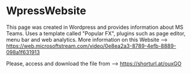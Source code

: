 # WpressWebsite

This page was created in Wordpress and provides information about MS Teams.
Uses a template called "Popular FX", plugins such as page editor, menu bar and web analytics. 
More information on this Website --> https://web.microsoftstream.com/video/0e8ea2a3-8789-4efb-8889-098a1f631913

Please, access and download the file from --> https://shorturl.at/ouxGO 



